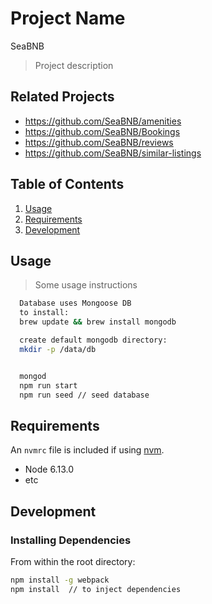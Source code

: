 # Project Name
  SeaBNB
> Project description

## Related Projects

  - https://github.com/SeaBNB/amenities
  - https://github.com/SeaBNB/Bookings
  - https://github.com/SeaBNB/reviews
  - https://github.com/SeaBNB/similar-listings

## Table of Contents

1. [Usage](#Usage)
1. [Requirements](#requirements)
1. [Development](#development)

## Usage

> Some usage instructions
```sh
  Database uses Mongoose DB
  to install:
  brew update && brew install mongodb

  create default mongodb directory:
  mkdir -p /data/db


  mongod
  npm run start
  npm run seed // seed database

```

## Requirements

An `nvmrc` file is included if using [nvm](https://github.com/creationix/nvm).

- Node 6.13.0
- etc

## Development

### Installing Dependencies

From within the root directory:

```sh
npm install -g webpack
npm install  // to inject dependencies

```

